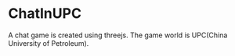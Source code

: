 # ChatInUPC
A chat game is created using threejs. The game world is UPC(China University of Petroleum).
